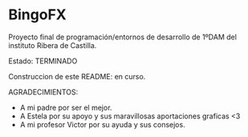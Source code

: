 # BingoFX
Proyecto final de programación/entornos de desarrollo de 1ºDAM del instituto Ribera de Castilla.

Estado: TERMINADO

Construccion de este README: en curso.

AGRADECIMIENTOS:

- A mi padre por ser el mejor.
- A Estela por su apoyo y sus maravillosas aportaciones graficas <3
- A mi profesor Victor por su ayuda y sus consejos.
